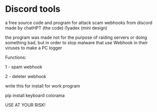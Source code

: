 # Discord tools
a free source code and program for attack scam webhooks from discord
made by chatHPT (the code) i1yadex (mini design)

the program was made not for the purpose of raiding servers or doing something bad,
but in order to stop malware that use Webhook in their viruses to make a PC logger

Functions:

1 - spam webhook

2 - deleter webhook

write this for install for work program

pip install keyboard colorama

USE AT YOUR RISK!

